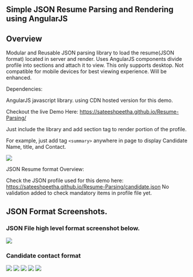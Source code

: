 ## Simple JSON Resume Parsing and Rendering using AngularJS

## Overview

Modular and Reusable JSON parsing library to load the resume(JSON format) located in server and render.
Uses AngularJS components divide profile into sections and attach it to view. This only supports desktop. Not compatible for mobile devices for best viewing experience. Will be enhanced.

Dependencies:

AngularJS javascript library. using CDN hosted version for this demo.

Checkout the live Demo Here: https://sateeshpeetha.github.io/Resume-Parsing/

Just include the library and add section tag to render portion of the profile.

For example, just add tag `<summary>` anywhere in page to display Candidate Name, title, and Contact.

<img src="https://sateeshpeetha.github.io/Resume-Parsing/summary.jpg">
</img>

JSON Resume format Overview:

Check the JSON profile used for this demo here: https://sateeshpeetha.github.io/Resume-Parsing/candidate.json
No validation added to check mandatory items in profile file yet. 


## JSON Format Screenshots.

### JSON File high level format screenshot below.

<img src="https://sateeshpeetha.github.io/Resume-Parsing/JSONFormat1.jpg">
</img>

### Candidate contact format

<img src="https://sateeshpeetha.github.io/Resume-Parsing/JSONFormat2.jpg">
</img>

<img src="https://sateeshpeetha.github.io/Resume-Parsing/JSONFormat3.jpg">
</img>

<img src="https://sateeshpeetha.github.io/Resume-Parsing/JSONFormat4.jpg">
</img>


<img src="https://sateeshpeetha.github.io/Resume-Parsing/JSONFormat5.jpg">
</img>


<img src="https://sateeshpeetha.github.io/Resume-Parsing/JSONFormat6.jpg">
</img>




	    




